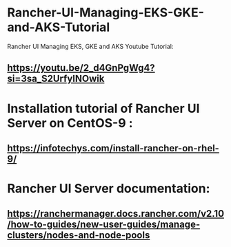 # Rancher-UI-Managing-EKS-GKE-and-AKS-Tutorial
Rancher UI Managing EKS, GKE and AKS Youtube Tutorial:

## https://youtu.be/2_d4GnPgWg4?si=3sa_S2UrfyINOwik

# Installation tutorial of Rancher UI Server on CentOS-9 : 

##  https://infotechys.com/install-rancher-on-rhel-9/

# Rancher UI Server documentation: 

## https://ranchermanager.docs.rancher.com/v2.10/how-to-guides/new-user-guides/manage-clusters/nodes-and-node-pools
